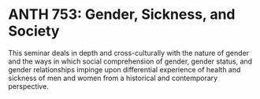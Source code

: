 # ANTH 753: Gender, Sickness, and Society

This seminar deals in depth and cross-culturally with the nature of gender and the ways in which social comprehension of gender, gender status, and gender relationships impinge upon differential experience of health and sickness of men and women from a historical and contemporary perspective.